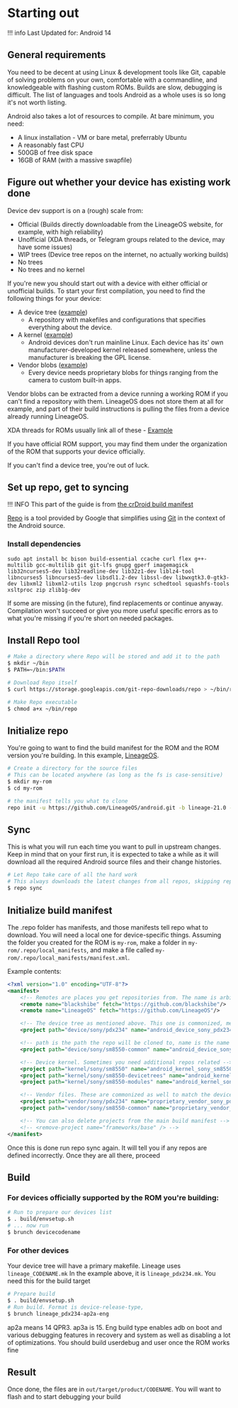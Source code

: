# Starting out

!!! info
    Last Updated for: Android 14

## General requirements

You need to be decent at using Linux & development tools like Git, capable of solving problems on your own, comfortable with a commandline, and knowledgeable with flashing custom ROMs. Builds are slow, debugging is difficult. The list of languages and tools Android as a whole uses is so long it's not worth listing.

Android also takes a lot of resources to compile. At bare minimum, you need:

-   A linux installation - VM or bare metal, preferrably Ubuntu
-   A reasonably fast CPU
-   500GB of free disk space
-   16GB of RAM (with a massive swapfile)

## Figure out whether your device has existing work done

Device dev support is on a (rough) scale from:

-   Official (Builds directly downloadable from the LineageOS website, for example, with high reliability)
-   Unofficial (XDA threads, or Telegram groups related to the device, may have some issues)
-   WIP trees (Device tree repos on the internet, no actually working builds)
-   No trees
-   No trees and no kernel

If you're new you should start out with a device with either official or unofficial builds.
To start your first compilation, you need to find the following things for your device:

-   A device tree ([example](https://github.com/lineageos/android_device_sony_pdx234))
    -   A repository with makefiles and configurations that specifies everything about the device.
-   A kernel ([example](https://github.com/lineageos/android_kernel_sony_sm8550))
    -   Android devices don't run mainline Linux. Each device has its' own manufacturer-developed kernel released somewhere, unless the manufacturer is breaking the GPL license.
-   Vendor blobs ([example](https://github.com/blackshibe/proprietary_vendor_sony_pdx234))
    -   Every device needs proprietary blobs for things ranging from the camera to custom built-in apps.

Vendor blobs can be extracted from a device running a working ROM if you can't find a repository with them. LineageOS does not store them at all for example, and part of their build instructions is pulling the files from a device already running LineageOS.

XDA threads for ROMs usually link all of these - [Example](https://xdaforums.com/t/crdroid-10-for-nb1-android-14-unofficial.4686492/)

If you have official ROM support, you may find them under the organization of the ROM that supports your device officially.

If you can't find a device tree, you're out of luck.

## Set up repo, get to syncing

!!! INFO
    This part of the guide is from [the crDroid build manifest](https://github.com/crdroidandroid/android)

[Repo](http://source.android.com/source/developing.html) is a tool provided by Google that
simplifies using [Git](http://git-scm.com/book) in the context of the Android source.

### Install dependencies

```
sudo apt install bc bison build-essential ccache curl flex g++-multilib gcc-multilib git git-lfs gnupg gperf imagemagick lib32ncurses5-dev lib32readline-dev lib32z1-dev liblz4-tool libncurses5 libncurses5-dev libsdl1.2-dev libssl-dev libwxgtk3.0-gtk3-dev libxml2 libxml2-utils lzop pngcrush rsync schedtool squashfs-tools xsltproc zip zlib1g-dev
```

If some are missing (in the future), find replacements or continue anyway. Compilation won't succeed or give you more useful specific errors as to what you're missing if you're short on needed packages.

## Install Repo tool
```bash
# Make a directory where Repo will be stored and add it to the path
$ mkdir ~/bin
$ PATH=~/bin:$PATH

# Download Repo itself
$ curl https://storage.googleapis.com/git-repo-downloads/repo > ~/bin/repo

# Make Repo executable
$ chmod a+x ~/bin/repo
```

## Initialize repo

You're going to want to find the build manifest for the ROM and the ROM version you're building. In this example, [LineageOS](https://github.com/lineageOS/android).

```bash
# Create a directory for the source files
# This can be located anywhere (as long as the fs is case-sensitive)
$ mkdir my-rom
$ cd my-rom

# the manifest tells you what to clone
repo init -u https://github.com/LineageOS/android.git -b lineage-21.0 --git-lfs
```

## Sync

This is what you will run each time you want to pull in upstream changes. Keep in mind that on your
first run, it is expected to take a while as it will download all the required Android source files
and their change histories.

```bash
# Let Repo take care of all the hard work
# This always downloads the latest changes from all repos, skipping repositories with uncommited changes
$ repo sync
```

## Initialize build manifest

The .repo folder has manifests, and those manifests tell repo what to download. You will need a local one for device-specific things.
Assuming the folder you created for the ROM is `my-rom`, make a folder in `my-rom/.repo/local_manifests`, and make a file called
`my-rom/.repo/local_manifests/manifest.xml`.

Example contents:
```xml
<?xml version="1.0" encoding="UTF-8"?>
<manifest>
    <!-- Remotes are places you get repositories from. The name is arbitrary -->
    <remote name="blackshibe" fetch="https://github.com/blackshibe"/>
    <remote name="LineageOS" fetch="https://github.com/LineageOS"/>

    <!-- The device tree as mentioned above. This one is commonized, meaning non-device specific changes are in another repo (sm8550-common) -->
    <project path="device/sony/pdx234" name="android_device_sony_pdx234" remote="blackshibe" revision="lineage-21" />

    <!-- path is the path the repo will be cloned to, name is the name of the repository, the remote is the remote from above, revision is the branch  -->
    <project path="device/sony/sm8550-common" name="android_device_sony_sm8550-common" remote="blackshibe" revision="lineage-21" />

    <!-- Device kernel. Sometimes you need additional repos related -->
    <project path="kernel/sony/sm8550" name="android_kernel_sony_sm8550" remote="LineageOS" revision="lineage-21" />
    <project path="kernel/sony/sm8550-devicetrees" name="android_kernel_sony_sm8550-devicetrees" remote="LineageOS" revision="lineage-21" />
    <project path="kernel/sony/sm8550-modules" name="android_kernel_sony_sm8550-modules" remote="LineageOS" revision="lineage-21" />

    <!-- Vendor files. These are commonized as well to match the device trees -->
    <project path="vendor/sony/pdx234" name="proprietary_vendor_sony_pdx234" remote="blackshibe" revision="lineage-21" />
    <project path="vendor/sony/sm8550-common" name="proprietary_vendor_sony_sm8550-common" remote="blackshibe" revision="lineage-21" />

    <!-- You can also delete projects from the main build manifest -->
    <!-- <remove-project name="frameworks/base" /> -->
</manifest>
```

Once this is done run repo sync again. It will tell you if any repos are defined incorrectly. Once they are all there, proceed

## Build

### For devices officially supported by the ROM you're building:

```bash
# Run to prepare our devices list
$ . build/envsetup.sh
# ... now run
$ brunch devicecodename
```

### For other devices

Your device tree will have a primary makefile. Lineage uses `lineage_CODENAME.mk` In the example above, it is `lineage_pdx234.mk`. You need this for the build target

```bash
# Prepare build
$ . build/envsetup.sh
# Run build. Format is device-release-type, 
$ brunch lineage_pdx234-ap2a-eng
```

ap2a means 14 QPR3. ap3a is 15. Eng build type enables adb on boot and various debugging features in recovery and system as well as disabling a lot of optimizations.
You should build userdebug and user once the ROM works fine

## Result

Once done, the files are in `out/target/product/CODENAME`. You will want to flash and to start debugging your build